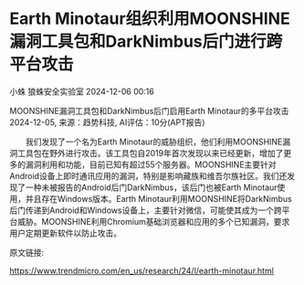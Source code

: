 #  Earth Minotaur组织利用MOONSHINE漏洞工具包和DarkNimbus后门进行跨平台攻击   
小蛛  狼蛛安全实验室   2024-12-06 00:16  
  

MOONSHINE漏洞工具包和DarkNimbus后门启用Earth Minotaur的多平台攻击
2024-12-05, 来源：趋势科技, AI评估：10分(APT报告)
  

  
  
    我们发现了一个名为Earth Minotaur的威胁组织，他们利用MOONSHINE漏洞工具包在野外进行攻击。该工具包自2019年首次发现以来已经更新，增加了更多的漏洞利用和功能，目前已知有超过55个服务器。MOONSHINE主要针对Android设备上即时通讯应用的漏洞，特别是影响藏族和维吾尔族社区。我们还发现了一种未被报告的Android后门DarkNimbus，该后门也被Earth Minotaur使用，并且存在Windows版本。Earth Minotaur利用MOONSHINE将DarkNimbus后门传递到Android和Windows设备上，主要针对微信，可能使其成为一个跨平台威胁。MOONSHINE利用Chromium基础浏览器和应用的多个已知漏洞，要求用户定期更新软件以防止攻击。  


  

  
  
原文链接:  

  
https://www.trendmicro.com/en_us/research/24/l/earth-minotaur.html  

  
  
